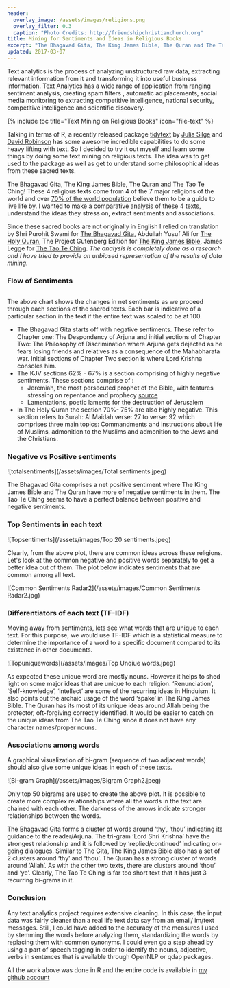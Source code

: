 ```yaml
---
header: 
  overlay_image: /assets/images/religions.png
  overlay_filter: 0.3 
  caption: "Photo Credits: http://friendshipchristianchurch.org"
title: Mining for Sentiments and Ideas in Religious Books
excerpt: "The Bhagavad Gita, The King James Bible, The Quran and The Tao Te Ching. How do they compare to each other?"
updated: 2017-03-07
---
```


Text analytics is the process of analyzing unstructured raw data, extracting relevant information from it and transforming it into useful business information.   Text Analytics has a wide range of application from ranging sentiment analysis, creating spam filters , automatic ad placements, social media monitoring to extracting competitive intelligence, national security, competitive intelligence and scientific discovery.

{% include toc title="Text Mining on Religious Books" icon="file-text" %}

Talking in terms of R, a recently released package [tidytext](http://tidytextmining.com/) by [Julia Silge](https://twitter.com/juliasilge) and [David Robinson](https://twitter.com/drob) has some awesome incredible capabilities to do some heavy lifting with text. So I decided to try it out myself and learn some things by doing some text mining on religious texts. The idea was to get used to the package as well as get to understand some philosophical ideas from these sacred texts.

The Bhagavad Gita, The King James Bible, The Quran and The Tao Te Ching! These 4 religious texts come from 4 of the 7 major religions of the world and over [70% of the world population](https://en.wikipedia.org/wiki/List_of_religious_populations) believe them to be a guide to live life by. I wanted to make a comparative analysis of these 4 texts, understand the ideas they stress on, extract sentiments and associations.

Since these sacred books are not originally in English I relied on translation by Shri Purohit Swami for [The Bhagavad Gita](http://www.ulc.org/wp-content/uploads/2012/10/Bhagavad-Gita.pdf), Abdullah Yusuf Ali for [The Holy Quran](http://streathammosque.org/uploads/quran/english-quran-yusuf-ali.pdf), The Project Gutenberg Edition for [The King James Bible](http://www.gutenberg.org/cache/epub/10/pg10.txt), James Legge for [The Tao Te Ching](http://www.gutenberg.org/cache/epub/216/pg216.txt). _The analysis is completely done as a research and I have tried to provide an unbiased representation of the results of data mining._

### Flow of Sentiments
<figure style="width: 1200px">
  <img src="{{ site.url }}{{ site.baseurl }}/assets/images/Flow of Sentiments.jpeg" alt="">
</figure> 

The above chart shows the changes in net sentiments as we proceed through each sections of the sacred texts. Each bar is indicative of a particular section in the text if the entire text was scaled to be at 100.

- The Bhagavad Gita starts off with negative sentiments. These refer to Chapter one: The Despondency of Arjuna and initial sections of Chapter Two: The Philosophy of Discrimination where Arjuna gets dejected as he fears losing friends and relatives as a consequence of the Mahabharata war. Initial sections of Chapter Two section is where Lord Krishna consoles him.
- The KJV sections 62% - 67% is a section comprising of highly negative sentiments. These sections comprise of :
  * Jeremiah, the most persecuted prophet of the Bible, with features stressing on repentance and prophecy [source](https://www.christiancourier.com/articles/747-marvelous-book-of-jeremiah-the)
  * Lamentations, poetic laments for the destruction of Jerusalem
- In The Holy Quran the section 70%- 75% are also highly negative. This section refers to Surah: Al Maidah verse: 27 to verse: 92 which comprises three main topics: Commandments and instructions about life of Muslims, admonition to the Muslims and admonition to the Jews and the Christians.

### Negative vs Positive sentiments

![totalsentiments](/assets/images/Total sentiments.jpeg)

The Bhagavad Gita comprises a net positive sentiment where The King James Bible and The Quran have more of negative sentiments in them. The Tao Te Ching seems to have a perfect balance between positive and negative sentiments.

### Top Sentiments in each text

![Topsentiments](/assets/images/Top 20 sentiments.jpeg)

Clearly, from the above plot, there are common ideas across these religions. Let's look at the common negative and positive words separately to get a better idea out of them. The plot below indicates sentiments that are common among all text.

![Common Sentiments Radar2](/assets/images/Common Sentiments Radar2.jpg)

### Differentiators of each text (TF-IDF)

Moving away from sentiments, lets see what words that are unique to each text. For this purpose, we would use TF-IDF which is a statistical measure to determine the importance of a word to a specific document compared to its existence in other documents.

![Topuniquewords](/assets/images/Top Unqiue words.jpeg)

As expected these unique word are mostly nouns. However it helps to shed light on some major ideas that are unique to each religion. ‘Renunciation’, ‘Self-knowledge’, ‘intellect’ are some of the recurring ideas in Hinduism. It also points out the archaic usage of the word ‘spake’ in The King James Bible. The Quran has its most of its unique ideas around Allah being the protector, oft-forgiving correctly identified. It would be easier to catch on the unique ideas from The Tao Te Ching since it does not have any character names/proper nouns.

### Associations among words

A graphical visualization of bi-gram (sequence of two adjacent words) should also give some unique ideas in each of these texts.

![Bi-gram Graph](/assets/images/Bigram Graph2.jpeg)

Only top 50 bigrams are used to create the above plot. It is possible to create more complex relationships where all the words in the text are chained with each other. The darkness of the arrows indicate stronger relationships between the words. 

The Bhagavad Gita forms a cluster of words around ‘thy’, ‘thou’ indicating its guidance to the reader/Arjuna. The tri-gram ‘Lord Shri Krishna’ have the strongest relationship and it is followed by ‘replied/continued’ indicating on-going dialogues. Similar to The Gita, The King James Bible also has a set of 2 clusters around ‘thy’ and ‘thou’. The Quran has a strong cluster of words around ‘Allah’. As with the other two texts, there are clusters around ‘thou’  and ‘ye’. Clearly, The Tao Te Ching is far too short text that it has just 3 recurring bi-grams in it. 

### Conclusion

Any text analytics project requires extensive cleaning. In this case, the input data was fairly cleaner than a real life text data say from an email/ im/text messages. Still, I could have added to the accuracy of the measures I used by stemming the words before analyzing them, standardizing the words by replacing them with common synonyms. I could even go a step ahead by using a part of speech tagging in order to identify the nouns, adjective, verbs in sentences that is available through OpenNLP or qdap packages. 

All the work above was done in R and the entire code is available in [my github account](https://github.com/Nashavi/ReligionStudy)
